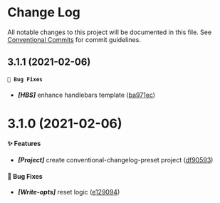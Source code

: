 # Change Log

All notable changes to this project will be documented in this file.
See [Conventional Commits](https://conventionalcommits.org) for commit guidelines.

## 3.1.1 (2021-02-06)

#### `🐛 Bug Fixes`

* ***[HBS]***  enhance handlebars template ([ba971ec](https://github.com/Future-FE-Temp/yufu-design/commit/ba971ec31575457b8ae0c37eef99fa98954c2c39))




# 3.1.0 (2021-02-06)

#### ✨ Features

* ***[Project]***  create conventional-changelog-preset project ([df90593](https://github.com/Future-FE-Temp/yufu-design/commit/df9059352886b64fef4bc3b3da9b6b69e43865d1))

#### 🐛 Bug Fixes

* ***[Write-opts]***  reset logic ([e129094](https://github.com/Future-FE-Temp/yufu-design/commit/e1290944968e78a019f20e94c174b1f2da9e5bd7))
